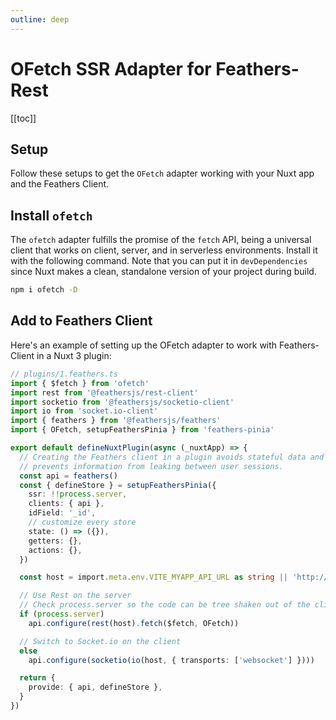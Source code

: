 ```yaml
---
outline: deep
---
```


<script setup>
import V2Block from '../components/V2Block.vue'
</script>

<V2Block />

# OFetch SSR Adapter for Feathers-Rest

[[toc]]

## Setup

Follow these setups to get the `OFetch` adapter working with your Nuxt app and the Feathers Client.

## Install `ofetch`

The `ofetch` adapter fulfills the promise of the `fetch` API, being a universal client that works on client, server, and in serverless environments.  Install it with the following command.  Note that you can put it in `devDependencies` since Nuxt makes a clean, standalone version of your project during build.

```bash
npm i ofetch -D
```

## Add to Feathers Client

Here's an example of setting up the OFetch adapter to work with Feathers-Client in a Nuxt 3 plugin:

```ts
// plugins/1.feathers.ts
import { $fetch } from 'ofetch'
import rest from '@feathersjs/rest-client'
import socketio from '@feathersjs/socketio-client'
import io from 'socket.io-client'
import { feathers } from '@feathersjs/feathers'
import { OFetch, setupFeathersPinia } from 'feathers-pinia'

export default defineNuxtPlugin(async (_nuxtApp) => {
  // Creating the Feathers client in a plugin avoids stateful data and
  // prevents information from leaking between user sessions.
  const api = feathers()
  const { defineStore } = setupFeathersPinia({
    ssr: !!process.server,
    clients: { api },
    idField: '_id',
    // customize every store
    state: () => ({}),
    getters: {},
    actions: {},
  })

  const host = import.meta.env.VITE_MYAPP_API_URL as string || 'http://localhost:3030'

  // Use Rest on the server
  // Check process.server so the code can be tree shaken out of the client build.
  if (process.server)
    api.configure(rest(host).fetch($fetch, OFetch))

  // Switch to Socket.io on the client
  else
    api.configure(socketio(io(host, { transports: ['websocket'] })))

  return {
    provide: { api, defineStore },
  }
})
```
